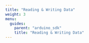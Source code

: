 ```yaml
---
title: "Reading & Writing Data"
weight: 3
menu:
  guides:
    parent: "arduino_sdk"
    title: "Reading & Writing Data"
---
```

